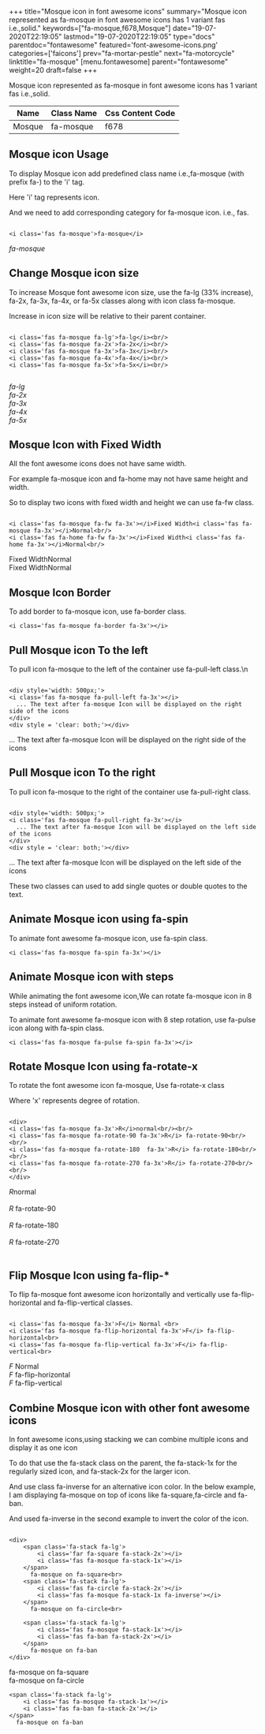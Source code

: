 +++
title="Mosque icon in font awesome icons"
summary="Mosque icon represented as fa-mosque in font awesome icons has 1 variant fas i.e.,solid."
keywords=["fa-mosque,f678,Mosque"]
date="19-07-2020T22:19:05"
lastmod="19-07-2020T22:19:05"
type="docs"
parentdoc="fontawesome"
featured='font-awesome-icons.png'
categories=['faicons']
prev="fa-mortar-pestle"
next="fa-motorcycle"
linktitle="fa-mosque"
[menu.fontawesome]
parent="fontawesome"
weight=20
draft=false
+++


Mosque icon represented as fa-mosque in font awesome icons has 1 variant fas i.e.,solid.

<div class='table-responsive'><table class='table'><thead><tr><th>Name</th><th>Class Name</th><th>Css Content Code</th></tr></thead><tbody><tr><td>Mosque</td><td>fa-mosque</td><td>f678</td></tr></tbody></table></div>



## Mosque icon Usage

To display Mosque icon add predefined class name i.e.,fa-mosque (with prefix fa-) to the 'i' tag.

Here 'i' tag represents icon.

And we need to add corresponding category for fa-mosque icon. i.e., fas.


```

<i class='fas fa-mosque'>fa-mosque</i>
```

<i class='fas fa-mosque'>fa-mosque</i>




## Change Mosque icon size
To increase Mosque font awesome icon size, use the fa-lg (33% increase), fa-2x, fa-3x, fa-4x, or fa-5x classes along with icon class fa-mosque.

Increase in icon size will be relative to their parent container. 

```

<i class='fas fa-mosque fa-lg'>fa-lg</i><br/>
<i class='fas fa-mosque fa-2x'>fa-2x</i><br/>
<i class='fas fa-mosque fa-3x'>fa-3x</i><br/>
<i class='fas fa-mosque fa-4x'>fa-4x</i><br/>
<i class='fas fa-mosque fa-5x'>fa-5x</i><br/>
            
```

<i class='fas fa-mosque fa-lg'>fa-lg</i><br/>
<i class='fas fa-mosque fa-2x'>fa-2x</i><br/>
<i class='fas fa-mosque fa-3x'>fa-3x</i><br/>
<i class='fas fa-mosque fa-4x'>fa-4x</i><br/>
<i class='fas fa-mosque fa-5x'>fa-5x</i><br/>
            



## Mosque Icon with Fixed Width 

All the font awesome icons does not have same width.

For example fa-mosque icon and fa-home may not have same height and width.

So to display two icons with fixed width and height we can use fa-fw class.


```

<i class='fas fa-mosque fa-fw fa-3x'></i>Fixed Width<i class='fas fa-mosque fa-3x'></i>Normal<br/>
<i class='fas fa-home fa-fw fa-3x'></i>Fixed Width<i class='fas fa-home fa-3x'></i>Normal<br/>
```

<i class='fas fa-mosque fa-fw fa-3x'></i>Fixed Width<i class='fas fa-mosque fa-3x'></i>Normal<br/>
<i class='fas fa-home fa-fw fa-3x'></i>Fixed Width<i class='fas fa-home fa-3x'></i>Normal<br/>



## Mosque Icon Border 

To add border to fa-mosque icon, use fa-border class.


```
<i class='fas fa-mosque fa-border fa-3x'></i>

```
<i class='fas fa-mosque fa-border fa-3x'></i>





## Pull Mosque icon To the left

To pull icon fa-mosque to the left of the container use fa-pull-left class.\n

```

<div style='width: 500px;'>
<i class='fas fa-mosque fa-pull-left fa-3x'></i>
  ... The text after fa-mosque Icon will be displayed on the right side of the icons
</div>
<div style = 'clear: both;'></div>
```

<div style='width: 500px;'>
<i class='fas fa-mosque fa-pull-left fa-3x'></i>
  ... The text after fa-mosque Icon will be displayed on the right side of the icons
</div>
<div style = 'clear: both;'></div>




## Pull Mosque icon To the right
To pull icon fa-mosque to the right of the container use fa-pull-right class.

```

<div style='width: 500px;'>
<i class='fas fa-mosque fa-pull-right fa-3x'></i>
  ... The text after fa-mosque Icon will be displayed on the left side of the icons
</div>
<div style = 'clear: both;'></div>
```

<div style='width: 500px;'>
<i class='fas fa-mosque fa-pull-right fa-3x'></i>
  ... The text after fa-mosque Icon will be displayed on the left side of the icons
</div>
<div style = 'clear: both;'></div>

These two classes can used to add single quotes or double quotes to the text.


## Animate Mosque icon using fa-spin
To animate font awesome fa-mosque icon, use fa-spin class.

```
<i class='fas fa-mosque fa-spin fa-3x'></i>
```
<i class='fas fa-mosque fa-spin fa-3x'></i>




## Animate Mosque icon with steps
While animating the font awesome icon,We can rotate fa-mosque icon in 8 steps instead of uniform rotation.

To animate font awesome fa-mosque icon with 8 step rotation, use fa-pulse icon along with fa-spin class.


```
<i class='fas fa-mosque fa-pulse fa-spin fa-3x'></i>

```
<i class='fas fa-mosque fa-pulse fa-spin fa-3x'></i>





## Rotate Mosque Icon using fa-rotate-x
To rotate the font awesome icon fa-mosque, Use fa-rotate-x class

Where 'x' represents degree of rotation.


```

<div>
<i class='fas fa-mosque fa-3x'>R</i>normal<br/><br/>
<i class='fas fa-mosque fa-rotate-90 fa-3x'>R</i> fa-rotate-90<br/><br/> 
<i class='fas fa-mosque fa-rotate-180  fa-3x'>R</i> fa-rotate-180<br/><br/> 
<i class='fas fa-mosque fa-rotate-270 fa-3x'>R</i> fa-rotate-270<br/><br/>
</div>
```

<div>
<i class='fas fa-mosque fa-3x'>R</i>normal<br/><br/>
<i class='fas fa-mosque fa-rotate-90 fa-3x'>R</i> fa-rotate-90<br/><br/> 
<i class='fas fa-mosque fa-rotate-180  fa-3x'>R</i> fa-rotate-180<br/><br/> 
<i class='fas fa-mosque fa-rotate-270 fa-3x'>R</i> fa-rotate-270<br/><br/>
</div>




## Flip Mosque Icon using fa-flip-*
To flip fa-mosque font awesome icon horizontally and vertically use fa-flip-horizontal and fa-flip-vertical classes. 

```

<i class='fas fa-mosque fa-3x'>F</i> Normal <br>
<i class='fas fa-mosque fa-flip-horizontal fa-3x'>F</i> fa-flip-horizontal<br>
<i class='fas fa-mosque fa-flip-vertical fa-3x'>F</i> fa-flip-vertical<br>
```

<i class='fas fa-mosque fa-3x'>F</i> Normal <br>
<i class='fas fa-mosque fa-flip-horizontal fa-3x'>F</i> fa-flip-horizontal<br>
<i class='fas fa-mosque fa-flip-vertical fa-3x'>F</i> fa-flip-vertical<br>




## Combine Mosque icon with other font awesome icons
In font awesome icons,using stacking we can combine multiple icons and display it as one icon 

To do that use the fa-stack class on the parent, the fa-stack-1x for the regularly sized icon, and fa-stack-2x for the larger icon.

And use class fa-inverse for an alternative icon color. 
In the below example, I am displaying fa-mosque on top of icons like fa-square,fa-circle and fa-ban.

And used fa-inverse in the second example to invert the color of the icon.

```

<div>
    <span class='fa-stack fa-lg'>
        <i class='far fa-square fa-stack-2x'></i>
        <i class='fas fa-mosque fa-stack-1x'></i>
    </span>
      fa-mosque on fa-square<br>
    <span class='fa-stack fa-lg'>
        <i class='fas fa-circle fa-stack-2x'></i>
        <i class='fas fa-mosque fa-stack-1x fa-inverse'></i>
    </span>
      fa-mosque on fa-circle<br>

    <span class='fa-stack fa-lg'>
        <i class='fas fa-mosque fa-stack-1x'></i>
        <i class='fas fa-ban fa-stack-2x'></i>
    </span>
      fa-mosque on fa-ban
</div>
```

<div>
    <span class='fa-stack fa-lg'>
        <i class='far fa-square fa-stack-2x'></i>
        <i class='fas fa-mosque fa-stack-1x'></i>
    </span>
      fa-mosque on fa-square<br>
    <span class='fa-stack fa-lg'>
        <i class='fas fa-circle fa-stack-2x'></i>
        <i class='fas fa-mosque fa-stack-1x fa-inverse'></i>
    </span>
      fa-mosque on fa-circle<br>

    <span class='fa-stack fa-lg'>
        <i class='fas fa-mosque fa-stack-1x'></i>
        <i class='fas fa-ban fa-stack-2x'></i>
    </span>
      fa-mosque on fa-ban
</div>






